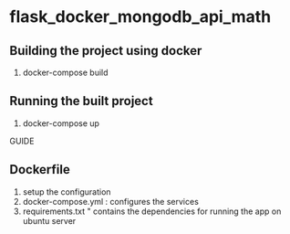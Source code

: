 # flask_docker_mongodb_api_math

## Building the project using docker
  1. docker-compose build 
  
## Running the built project 
  1. docker-compose up
  
  GUIDE
## Dockerfile 
  1. setup the configuration
  2. docker-compose.yml : configures the services 
  3. requirements.txt " contains the dependencies for running the app on ubuntu server  
  
